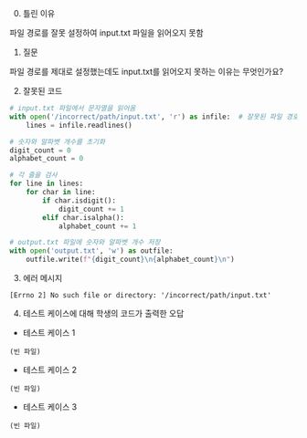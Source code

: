 0. 틀린 이유

파일 경로를 잘못 설정하여 input.txt 파일을 읽어오지 못함

1. 질문

파일 경로를 제대로 설정했는데도 input.txt를 읽어오지 못하는 이유는 무엇인가요?

2. 잘못된 코드

```python
# input.txt 파일에서 문자열을 읽어옴
with open('/incorrect/path/input.txt', 'r') as infile:  # 잘못된 파일 경로
    lines = infile.readlines()

# 숫자와 알파벳 개수를 초기화
digit_count = 0
alphabet_count = 0

# 각 줄을 검사
for line in lines:
    for char in line:
        if char.isdigit():
            digit_count += 1
        elif char.isalpha():
            alphabet_count += 1

# output.txt 파일에 숫자와 알파벳 개수 저장
with open('output.txt', 'w') as outfile:
    outfile.write(f"{digit_count}\n{alphabet_count}\n")
```

3. 에러 메시지

```
[Errno 2] No such file or directory: '/incorrect/path/input.txt'
```

4. 테스트 케이스에 대해 학생의 코드가 출력한 오답

- 테스트 케이스 1

```
(빈 파일)
```

- 테스트 케이스 2

```
(빈 파일)
```

- 테스트 케이스 3

```
(빈 파일)
```